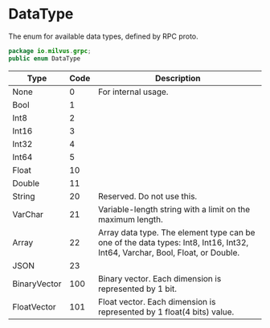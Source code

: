 # DataType

The enum for available data types, defined by RPC proto.

```java
package io.milvus.grpc;
public enum DataType
```

|  **Type**     |  **Code** |  **Description**                                                                                                             |
| ------------- | --------- | ---------------------------------------------------------------------------------------------------------------------------- |
|  None         |  0        |  For internal usage.                                                                                                         |
|  Bool         |  1        |                                                                                                                              |
|  Int8         |  2        |                                                                                                                              |
|  Int16        |  3        |                                                                                                                              |
|  Int32        |  4        |                                                                                                                              |
|  Int64        |  5        |                                                                                                                              |
|  Float        |  10       |                                                                                                                              |
|  Double       |  11       |                                                                                                                              |
|  String       |  20       |  Reserved. Do not use this.                                                                                                  |
|  VarChar      |  21       |  Variable-length string with a limit on the maximum length.                                                                  |
|  Array        |  22       |  Array data type. The element type can be one of the data types: Int8, Int16, Int32, Int64, Varchar, Bool, Float, or Double. |
|  JSON         |  23       |                                                                                                                              |
|  BinaryVector |  100      |  Binary vector. Each dimension is represented by 1 bit.                                                                      |
|  FloatVector  |  101      |  Float vector. Each dimension is represented by 1 float(4 bits) value.                                                       |